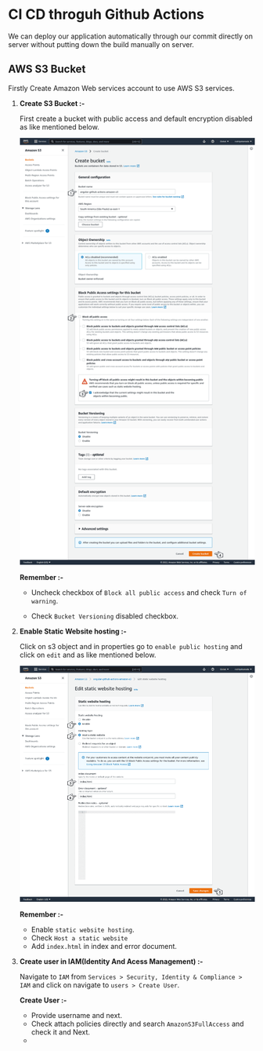 # CI CD throguh Github Actions

We can deploy our application automatically through our commit directly on server without putting down the build manually on server.

## AWS S3 Bucket

Firstly Create Amazon Web services account to use AWS S3 services.

1. **Create S3 Bucket :-**
    
    First create a bucket with public access and default encryption disabled as like mentioned below.

    <img src="./create-s3-bucket.png">

    **Remember :-**
    
    - Uncheck checkbox of `Block all public access` and check `Turn of warning`.

    - Check `Bucket Versioning`  disabled checkbox.
    

2. **Enable Static Website hosting :-**

    Click on s3 object and in properties go to `enable public hosting` and click on `edit` and as like mentioned below.

    <img src="./static-hosting.png">

    **Remember :-**
    - Enable `static website hosting`.
    - Check `Host a static website`
    - Add `index.html` in index and error document.

3. **Create user in IAM(Identity And Acess Management) :-**

    Navigate to `IAM` from `Services > Security, Identity & Compliance > IAM` and click on navigate to `users > Create User`.

    **Create User :-**
    - Provide username and next.
    - Check attach policies directly and search `AmazonS3FullAccess` and check it and Next.
    - 




